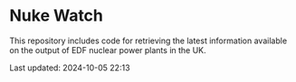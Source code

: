 # Nuke Watch

This repository includes code for retrieving the latest information available on the output of EDF nuclear power plants in the UK.

Last updated: 2024-10-05 22:13